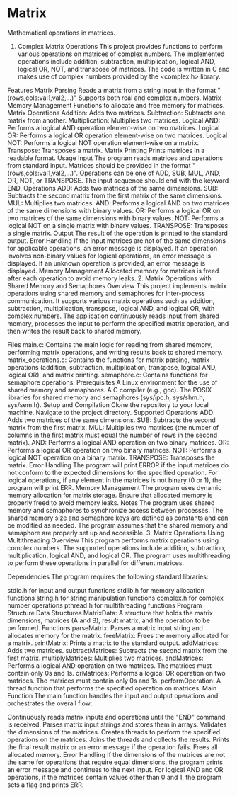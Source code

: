 # Matrix
Mathematical operations in matrices.

1. Complex Matrix Operations
This project provides functions to perform various operations on matrices of complex numbers. The implemented operations include addition, subtraction, multiplication, logical AND, logical OR, NOT, and transpose of matrices. The code is written in C and makes use of complex numbers provided by the <complex.h> library.

Features
Matrix Parsing
Reads a matrix from a string input in the format "(rows,cols:val1,val2,...)"
Supports both real and complex numbers.
Matrix Memory Management
Functions to allocate and free memory for matrices.
Matrix Operations
Addition: Adds two matrices.
Subtraction: Subtracts one matrix from another.
Multiplication: Multiplies two matrices.
Logical AND: Performs a logical AND operation element-wise on two matrices.
Logical OR: Performs a logical OR operation element-wise on two matrices.
Logical NOT: Performs a logical NOT operation element-wise on a matrix.
Transpose: Transposes a matrix.
Matrix Printing
Prints matrices in a readable format.
Usage
Input
The program reads matrices and operations from standard input.
Matrices should be provided in the format "(rows,cols:val1,val2,...)".
Operations can be one of ADD, SUB, MUL, AND, OR, NOT, or TRANSPOSE.
The input sequence should end with the keyword END.
Operations
ADD: Adds two matrices of the same dimensions.
SUB: Subtracts the second matrix from the first matrix of the same dimensions.
MUL: Multiplies two matrices.
AND: Performs a logical AND on two matrices of the same dimensions with binary values.
OR: Performs a logical OR on two matrices of the same dimensions with binary values.
NOT: Performs a logical NOT on a single matrix with binary values.
TRANSPOSE: Transposes a single matrix.
Output
The result of the operation is printed to the standard output.
Error Handling
If the input matrices are not of the same dimensions for applicable operations, an error message is displayed.
If an operation involves non-binary values for logical operations, an error message is displayed.
If an unknown operation is provided, an error message is displayed.
Memory Management
Allocated memory for matrices is freed after each operation to avoid memory leaks.
2. Matrix Operations with Shared Memory and Semaphores
Overview
This project implements matrix operations using shared memory and semaphores for inter-process communication. It supports various matrix operations such as addition, subtraction, multiplication, transpose, logical AND, and logical OR, with complex numbers. The application continuously reads input from shared memory, processes the input to perform the specified matrix operation, and then writes the result back to shared memory.

Files
main.c: Contains the main logic for reading from shared memory, performing matrix operations, and writing results back to shared memory.
matrix_operations.c: Contains the functions for matrix parsing, matrix operations (addition, subtraction, multiplication, transpose, logical AND, logical OR), and matrix printing.
semaphore.c: Contains functions for semaphore operations.
Prerequisites
A Linux environment for the use of shared memory and semaphores.
A C compiler (e.g., gcc).
The POSIX libraries for shared memory and semaphores (sys/ipc.h, sys/shm.h, sys/sem.h).
Setup and Compilation
Clone the repository to your local machine.
Navigate to the project directory.
Supported Operations
ADD: Adds two matrices of the same dimensions.
SUB: Subtracts the second matrix from the first matrix.
MUL: Multiplies two matrices (the number of columns in the first matrix must equal the number of rows in the second matrix).
AND: Performs a logical AND operation on two binary matrices.
OR: Performs a logical OR operation on two binary matrices.
NOT: Performs a logical NOT operation on a binary matrix.
TRANSPOSE: Transposes the matrix.
Error Handling
The program will print ERROR if the input matrices do not conform to the expected dimensions for the specified operation.
For logical operations, if any element in the matrices is not binary (0 or 1), the program will print ERR.
Memory Management
The program uses dynamic memory allocation for matrix storage.
Ensure that allocated memory is properly freed to avoid memory leaks.
Notes
The program uses shared memory and semaphores to synchronize access between processes.
The shared memory size and semaphore keys are defined as constants and can be modified as needed.
The program assumes that the shared memory and semaphore are properly set up and accessible.
3. Matrix Operations Using Multithreading
Overview
This program performs matrix operations using complex numbers. The supported operations include addition, subtraction, multiplication, logical AND, and logical OR. The program uses multithreading to perform these operations in parallel for different matrices.

Dependencies
The program requires the following standard libraries:

stdio.h for input and output functions
stdlib.h for memory allocation functions
string.h for string manipulation functions
complex.h for complex number operations
pthread.h for multithreading functions
Program Structure
Data Structures
MatrixData: A structure that holds the matrix dimensions, matrices (A and B), result matrix, and the operation to be performed.
Functions
parseMatrix: Parses a matrix input string and allocates memory for the matrix.
freeMatrix: Frees the memory allocated for a matrix.
printMatrix: Prints a matrix to the standard output.
addMatrices: Adds two matrices.
subtractMatrices: Subtracts the second matrix from the first matrix.
multiplyMatrices: Multiplies two matrices.
andMatrices: Performs a logical AND operation on two matrices. The matrices must contain only 0s and 1s.
orMatrices: Performs a logical OR operation on two matrices. The matrices must contain only 0s and 1s.
performOperation: A thread function that performs the specified operation on matrices.
Main Function
The main function handles the input and output operations and orchestrates the overall flow:

Continuously reads matrix inputs and operations until the "END" command is received.
Parses matrix input strings and stores them in arrays.
Validates the dimensions of the matrices.
Creates threads to perform the specified operations on the matrices.
Joins the threads and collects the results.
Prints the final result matrix or an error message if the operation fails.
Frees all allocated memory.
Error Handling
If the dimensions of the matrices are not the same for operations that require equal dimensions, the program prints an error message and continues to the next input.
For logical AND and OR operations, if the matrices contain values other than 0 and 1, the program sets a flag and prints ERR.
